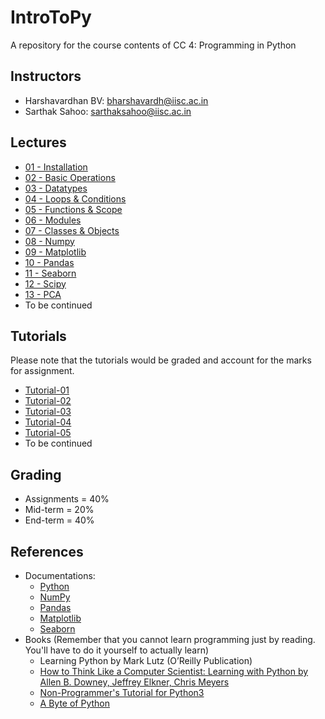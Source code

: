 # IntroToPy
A repository for the course contents of CC 4: Programming in Python

## Instructors
- Harshavardhan BV: bharshavardh@iisc.ac.in
- Sarthak Sahoo: sarthaksahoo@iisc.ac.in

## Lectures
- [01 - Installation](./Lectures/01-Installation.md)
- [02 - Basic Operations](./Lectures/02-Basic-operations.ipynb)
- [03 - Datatypes](./Lectures/03-Datatypes.ipynb)
- [04 - Loops & Conditions](./Lectures/04-Loops-Conditions.ipynb)
- [05 - Functions & Scope](./Lectures/05-Functions-Scope.ipynb)
- [06 - Modules](./Lectures/06-Modules.ipynb)
- [07 - Classes & Objects](./Lectures/07-Classes.ipynb)
- [08 - Numpy](./Lectures/08-Numpy.ipynb)
- [09 - Matplotlib](./Lectures/09-Matplotlib.ipynb)
- [10 - Pandas](./Lectures/10-Pandas.ipynb)
- [11 - Seaborn](./Lectures/11-Seaborn.ipynb)
- [12 - Scipy](./Lectures/12-Scipy.ipynb)
- [13 - PCA](./Lectures/13-PCA.ipynb)
- To be continued

## Tutorials
Please note that the tutorials would be graded and account for the marks for assignment.
- [Tutorial-01](./Tutorials/Tutorial-01.md)
- [Tutorial-02](./Tutorials/Tutorial-02.md)
- [Tutorial-03](./Tutorials/Tutorial-03.md)
- [Tutorial-04](./Tutorials/Tutorial-04.md)
- [Tutorial-05](./Tutorials/Tutorial-05.md)
- To be continued

## Grading
- Assignments = 40% 
- Mid-term = 20%
- End-term = 40%

## References
- Documentations:
	- [Python](https://docs.python.org/3/tutorial/index.html)
	- [NumPy](https://numpy.org/doc/stable/user/absolute_beginners.html)
	- [Pandas](https://pandas.pydata.org/docs/getting_started/index.html#getting-started)
	- [Matplotlib](https://matplotlib.org/stable/tutorials/introductory/quick_start.html)
	- [Seaborn](https://seaborn.pydata.org/tutorial.html)
- Books (Remember that you cannot learn programming just by reading. You'll have to do it yourself to actually learn)
	- Learning Python by Mark Lutz (O’Reilly Publication)  
	- [How to Think Like a Computer Scientist: Learning with Python by Allen B. Downey, Jeffrey Elkner, Chris Meyers](https://openbookproject.net/thinkcs/python/english3e/)
	- [Non-Programmer's Tutorial for Python3](https://en.wikibooks.org/wiki/Non-Programmer%27s_Tutorial_for_Python_3)
	- [A Byte of Python](https://python.swaroopch.com/)
